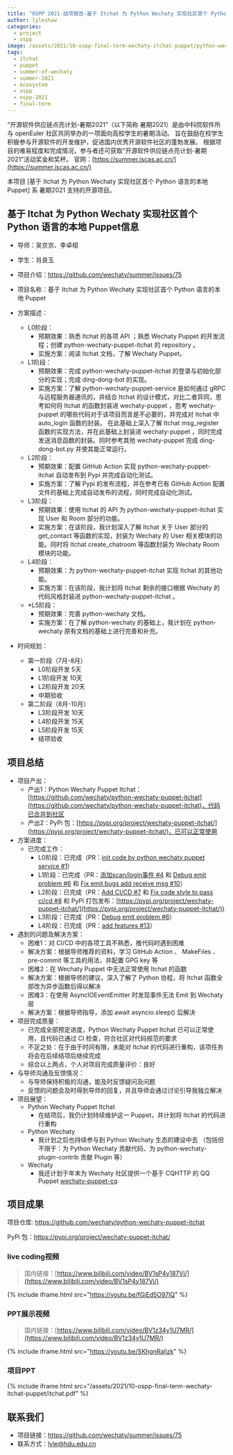 ```yaml
---
title: "OSPP 2021-结项报告-基于 Itchat 为 Python Wechaty 实现社区首个 Python 语言的本地 Puppet"
author: lyleshaw
categories:
  - project
  - ospp
image: /assets/2021/10-ospp-final-term-wechaty-itchat-puppet/python-wechaty-puppet-itchat.webp
tags:
  - itchat
  - puppet
  - summer-of-wechaty
  - summer-2021
  - ecosystem
  - ospp
  - ospp-2021
  - final-term
---
```


“开源软件供应链点亮计划-暑期2021”（以下简称 暑期2021）是由中科院软件所与 openEuler 社区共同举办的一项面向高校学生的暑期活动。
旨在鼓励在校学生积极参与开源软件的开发维护，促进国内优秀开源软件社区的蓬勃发展。
根据项目的难易程度和完成情况，参与者还可获取“开源软件供应链点亮计划-暑期2021”活动奖金和奖杯。
官网：[https://summer.iscas.ac.cn/](https://summer.iscas.ac.cn/)

本项目 [基于 Itchat 为 Python Wechaty 实现社区首个 Python 语言的本地 Puppet] 系 暑期2021 支持的开源项目。

## 基于 Itchat 为 Python Wechaty 实现社区首个 Python 语言的本地 Puppet信息

- 导师：吴京京、李卓桓
- 学生：肖良玉
- 项目介绍：<https://github.com/wechaty/summer/issues/75>

- 项目名称：基于 Itchat 为 Python Wechaty 实现社区首个 Python 语言的本地 Puppet
- 方案描述：
  - L0阶段：
    - 预期效果：熟悉 Itchat 的各项 API ；熟悉 Wechaty Puppet 的开发流程；创建 python-wechaty-puppet-itchat 的 repository 。
    - 实施方案：阅读 Itchat 文档，了解 Wechaty Puppet。
  - L1阶段：
    - 预期效果：完成 python-wechaty-puppet-itchat 的登录与初始化部分的实现；完成  ding-dong-bot 的实现。
    - 实施方案：了解 python-wechaty-puppet-service 是如何通过 gRPC 与远程服务器通讯的，并结合 Itchat 的设计模式，对比二者异同，思考如何将 Itchat 的函数封装进 wechaty-puppet ，思考 wechaty-puppet 的哪些代码对于该项目而言是不必要的，并完成对 Itchat 中 auto_login 函数的封装。 在此基础上深入了解 Itchat msg_register 函数的实现方法，并在此基础上封装进 wechaty-puppet ，同时完成发送消息函数的封装。同时参考其他 wechaty-puppet 完成 ding-dong-bot.py 并使其能正常运行。
  - L2阶段：
    - 预期效果：配置 GitHub Action 实现 python-wechaty-puppet-itchat 自动发布到  Pypi 并完成自动化测试。
    - 实施方案：了解 Pypi 的发布流程，并在参考已有 GitHub Action 配置文件的基础上完成自动发布的流程，同时完成自动化测试。
  - L3阶段：
    - 预期效果：使用 Itchat 的 API 为 python-wechaty-puppet-itchat 实现 User 和  Room 部分的功能。
    - 实施方案：在该阶段，我计划深入了解 Itchat 关于 User 部分的 get_contact 等函数的实现，封装为 Wechaty 的 User 相关模块的功能。同时将 Itchat create_chatroom 等函数封装为 Wechaty Room 模块的功能。
  - L4阶段：
    - 预期效果：为 python-wechaty-puppet-itchat 实现 Itchat 的其他功能。
    - 实施方案：在该阶段，我计划将 Itchat 剩余的接口根据 Wechaty 的代码风格封装进 python-wechaty-puppet-itchat 。
  - *L5阶段：
    - 预期效果：完善 python-wechaty 文档。
    - 实施方案：在了解 python-wechaty 的基础上，我计划在 python-wechaty 原有文档的基础上进行完善和补充。

- 时间规划：
  - 第一阶段（7月-8月）
    - L0阶段开发 5天
    - L1阶段开发 10天
    - L2阶段开发 20天
    - 中期验收
  - 第二阶段（8月-10月）
    - L3阶段开发 10天
    - L4阶段开发 15天
    - L5阶段开发 15天
    - 结项验收

## 项目总结

- 项目产出：
  - 产出1：Python Wechaty Puppet Itchat：[https://github.com/wechaty/python-wechaty-puppet-itchat](https://github.com/wechaty/python-wechaty-puppet-itchat)，代码已合并到社区
  - 产出2：PyPi 包：[https://pypi.org/project/wechaty-puppet-itchat/](https://pypi.org/project/wechaty-puppet-itchat/)，已可以正常使用
- 方案进度：
  - 已完成工作：  
    - L0阶段：已完成（PR：[init code by python wechaty puppet service #1](https://github.com/wechaty/python-wechaty-puppet-itchat/pull/1)）
    - L1阶段：已完成（PR：[添加scan/login事件 #4](https://github.com/wechaty/python-wechaty-puppet-itchat/pull/4) 和 [Debug emit problem #6](https://github.com/wechaty/python-wechaty-puppet-itchat/pull/6) 和 [Fix emit bugs add receive msg #10](https://github.com/wechaty/python-wechaty-puppet-itchat/pull/10)）
    - L2阶段：已完成（PR：[Add CI/CD #7](https://github.com/wechaty/python-wechaty-puppet-itchat/pull/7) 和 [Fix code style to pass ci/cd #8](https://github.com/wechaty/python-wechaty-puppet-itchat/pull/8) 和 PyPi 打包发布：[https://pypi.org/project/wechaty-puppet-itchat/](https://pypi.org/project/wechaty-puppet-itchat/))
    - L3阶段：已完成（PR：[Debug emit problem #6](https://github.com/wechaty/python-wechaty-puppet-itchat/pull/6)）
    - L4阶段：已完成（PR：[add features #13](https://github.com/wechaty/python-wechaty-puppet-itchat/pull/13)）
- 遇到的问题及解决方案：
  - 困难1：对 CI/CD 中的各项工具不熟悉，推代码时遇到困难
  - 解决方案：根据导师推荐的资料，学习 GitHub Action 、 MakeFiles 、 pre-commit 等工具的用法，并配置 GPG key 等
  - 困难2：在 Wechaty Puppet 中无法正常使用 Itchat 的函数
  - 解决方案：根据导师的建议，深入了解了 Python 协程，将 Itchat 函数全部改为异步函数后得以解决
  - 困难3：在使用 AsyncIOEventEmitter 时发现事件无法 Emit 到 Wechaty 层
  - 解决方案：根据导师指导，添加 await asyncio.sleep() 后解决
- 项目完成质量：
  - 已完成全部预定进度，Python Wechaty Puppet Itchat 已可以正常使用，且代码已通过 CI 检查，符合社区对代码规范的要求
  - 不足之处：在于由于时间有限，未能对 Itchat 的代码进行重构，该项任务将会在后续结项后继续完成
  - 综合以上两点，个人对项目完成质量评价：良好
- 与导师沟通及反馈情况：
  - 与导师保持积极的沟通，能及时反馈疑问及问题
  - 反馈的问题会及时得到导师的回复，并且导师会通过讨论引导我独立解决
- 项目展望：
  - Python Wechaty Puppet Itchat
    - 在结项后，我仍计划持续维护这一 Puppet，并计划将 Itchat 的代码进行重构
  - Python Wechaty
    - 我计划之后也持续参与到 Python Wechaty 生态的建设中去 （包括但不限于：为 Python Wechaty 贡献代码、为 python-wechaty-plugin-contrib 贡献 Plugin 等）
  - Wechaty
    - 我还计划于年末为 Wechaty 社区提供一个基于 CQHTTP 的 QQ Puppet [wechaty-puppet-cq](https://github.com/lyleshaw/wechaty-puppet-cq)

## 项目成果

项目仓库: <https://github.com/wechaty/python-wechaty-puppet-itchat> 

PyPi 包：<https://pypi.org/project/wechaty-puppet-itchat/>

### live coding视频

> 国内链接：[https://www.bilibili.com/video/BV1sP4y187Vj/](https://www.bilibili.com/video/BV1sP4y187Vj/)

{% include iframe.html src="https://youtu.be/fGjEd5O97lQ" %}

### PPT展示视频

> 国内链接：[https://www.bilibili.com/video/BV1z34y1U7MR/](https://www.bilibili.com/video/BV1z34y1U7MR/)

{% include iframe.html src="https://youtu.be/SKhgnRaljzk" %}

### 项目PPT

{% include iframe.html src="/assets/2021/10-ospp-final-term-wechaty-itchat-puppet/itchat.pdf" %}

## 联系我们

- 项目链接：<https://github.com/wechaty/summer/issues/75>
- 联系方式：<lyle@hdu.edu.cn>
